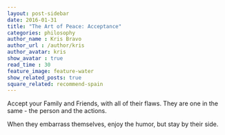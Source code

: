 ```yaml
---
layout: post-sidebar
date: 2016-01-31
title: "The Art of Peace: Acceptance"
categories: philosophy
author_name : Kris Bravo
author_url : /author/kris
author_avatar: kris
show_avatar : true
read_time : 30
feature_image: feature-water
show_related_posts: true
square_related: recommend-spain
---
```


Accept your Family and Friends, with all of their flaws. They are one in the same - the person and the actions. 

When they embarrass themselves, enjoy the humor, but stay by their side.
